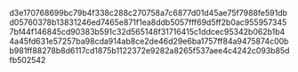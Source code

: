 d3e170768699bc79b4f338c288c270758a7c6877d01d45ae75f7988fe591dbd05760378b13831246ed7465e871f1ea8ddb5057fff69d5ff2b0ac9559573457bf44f146845cd90383b591c32d565148f31716415c1ddcec95342b062b1b44a45fd631e57257ba98cda914ab8ce2de46d29e6ba1757ff84a9475874c00bb981ff88278b8d6117cd1875b1122372e9282a8265f537aee4c4242c093b85dfb502542
